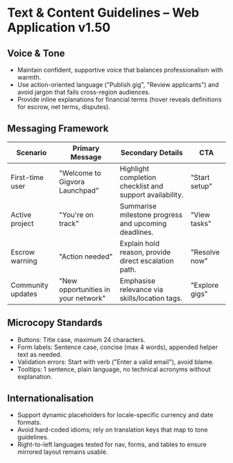 # Text & Content Guidelines – Web Application v1.50

## Voice & Tone
- Maintain confident, supportive voice that balances professionalism with warmth.
- Use action-oriented language ("Publish gig", "Review applicants") and avoid jargon that fails cross-region audiences.
- Provide inline explanations for financial terms (hover reveals definitions for escrow, net terms, disputes).

## Messaging Framework
| Scenario | Primary Message | Secondary Details | CTA |
| --- | --- | --- | --- |
| First-time user | "Welcome to Gigvora Launchpad" | Highlight completion checklist and support availability. | "Start setup" |
| Active project | "You're on track" | Summarise milestone progress and upcoming deadlines. | "View tasks" |
| Escrow warning | "Action needed" | Explain hold reason, provide direct escalation path. | "Resolve now" |
| Community updates | "New opportunities in your network" | Emphasise relevance via skills/location tags. | "Explore gigs" |

## Microcopy Standards
- Buttons: Title case, maximum 24 characters.
- Form labels: Sentence case, concise (max 4 words), appended helper text as needed.
- Validation errors: Start with verb ("Enter a valid email"), avoid blame.
- Tooltips: 1 sentence, plain language, no technical acronyms without explanation.

## Internationalisation
- Support dynamic placeholders for locale-specific currency and date formats.
- Avoid hard-coded idioms; rely on translation keys that map to tone guidelines.
- Right-to-left languages tested for nav, forms, and tables to ensure mirrored layout remains usable.
